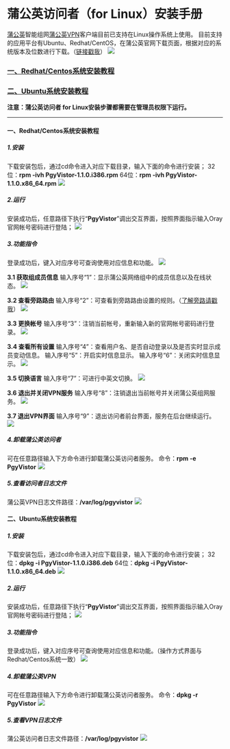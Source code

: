 # 蒲公英访问者（for Linux）安装手册

[蒲公英](http://shop.oray.com/item/oraybox_2pick.html?ici=shop_oraybox&icn=service_oraybox)智能组网[蒲公英VPN](http://pgy.oray.com/download/)客户端目前已支持在Linux操作系统上使用。
目前支持的应用平台有Ubuntu、Redhat/CentOS，在蒲公英官网下载页面，根据对应的系统版本及位数进行下载。（[链接戳我](http://pgy.oray.com/download/)）
![](https://ws2.sinaimg.cn/large/006tNc79ly1fyy0r066yjj30im0bqaba.jpg)

### [一、Redhat/Centos系统安装教程](http://service.oray.com/question/4609.html#%E4%B8%80%E3%80%81Redhat/Centos%E7%B3%BB%E7%BB%9F%E5%AE%89%E8%A3%85%E6%95%99%E7%A8%8B)

### [二、Ubuntu系统安装教程](http://service.oray.com/question/4609.html#%E4%BA%8C%E3%80%81Ubuntu%E7%B3%BB%E7%BB%9F%E5%AE%89%E8%A3%85%E6%95%99%E7%A8%8B)

**注意：蒲公英访问者 for Linux安装步骤都需要在管理员权限下运行。**

---

#### 一、Redhat/Centos系统安装教程

##### 1.安装

下载安装包后，通过cd命令进入对应下载目录，输入下面的命令进行安装；
32位：**rpm -ivh PgyVistor-1.1.0.i386.rpm**
64位：**rpm -ivh PgyVistor-1.1.0.x86\_64.rpm**
![](https://ws3.sinaimg.cn/large/006tNc79ly1fyy0r0wlilj30im0dsgn7.jpg)

##### 2.运行

安装成功后，任意路径下执行“**PgyVistor**”调出交互界面，按照界面指示输入Oray官网帐号密码进行登陆；
![](https://ws2.sinaimg.cn/large/006tNc79ly1fyy0r39dgjj30im0dsdil.jpg)

##### 3.功能指令

登录成功后，键入对应序号可查询使用对应信息和功能。
![](https://ws2.sinaimg.cn/large/006tNc79ly1fyy0r3vu2zj30im07jwga.jpg)

**3.1 获取组成员信息**
输入序号“1”：显示蒲公英网络组中的成员信息以及在线状态。
![](https://ws1.sinaimg.cn/large/006tNc79ly1fyy0r4gacbj30im0dsacl.jpg)

**3.2 查看旁路路由**
输入序号“2”：可查看到旁路路由设置的规则。（[了解旁路请戳我](http://service.oray.com/question/4288.html "了解旁路请戳我")）
![](https://ws1.sinaimg.cn/large/006tNc79ly1fyy0r5yy7oj30im0ds765.jpg)

**3.3 更换帐号**
输入序号“3”：注销当前帐号，重新输入新的官网帐号密码进行登录。
![](https://ws2.sinaimg.cn/large/006tNc79ly1fyy0rbc94kj30im0dumzj.jpg)

**3.4 查看所有设置**
输入序号“4”：查看用户名、是否自动登录以及是否实时显示成员变动信息。
输入序号“5”：开启实时信息显示。
输入序号“6”：关闭实时信息显示。
![](https://ws4.sinaimg.cn/large/006tNc79ly1fyy0rcwajbj30im0dsgn4.jpg)

**3.5 切换语言**
输入序号“7”：可进行中英文切换。
![](https://ws4.sinaimg.cn/large/006tNc79ly1fyy0rh275kj30im0dt41p.jpg)

**3.6 退出并关闭VPN服务**
输入序号“8”：注销退出当前帐号并关闭蒲公英组网服务。
![](https://ws1.sinaimg.cn/large/006tNc79ly1fyy0rifdplj30im0drmyt.jpg)

**3.7 退出VPN界面**
输入序号“9”：退出访问者前台界面，服务在后台继续运行。
![](https://ws1.sinaimg.cn/large/006tNc79ly1fyy0rkdx6rj30im0drmzf.jpg)

##### 4.卸载蒲公英访问者

可在任意路径输入下方命令进行卸载蒲公英访问者服务。
命令：**rpm -e PgyVistor**
![](https://ws4.sinaimg.cn/large/006tNc79ly1fyy0rl7jrij30im0drt9k.jpg)

##### 5.查看访问者日志文件

蒲公英VPN日志文件路径：**/var/log/pgyvistor**
![](https://ws4.sinaimg.cn/large/006tNc79ly1fyy0rlt2n2j30im0drgmg.jpg)

#### 二、Ubuntu系统安装教程

##### 1.安装

下载安装包后，通过cd命令进入对应下载目录，输入下面的命令进行安装；
32位：**dpkg -i PgyVistor-1.1.0.i386.deb**
64位：**dpkg -i PgyVistor-1.1.0.x86\_64.deb**
![](https://ws1.sinaimg.cn/large/006tNc79ly1fyy0rp5lpdj30im0baq6z.jpg)

##### 2.运行

安装成功后，任意路径下执行“**PgyVistor**”调出交互界面，按照界面指示输入Oray官网帐号密码进行登陆；
![](https://ws2.sinaimg.cn/large/006tNc79ly1fyy0rq74sdj30im0baacd.jpg)

##### 3.功能指令

登录成功后，键入对应序号可查询使用对应信息和功能。（操作方式界面与Redhat/Centos系统一致）
![](https://ws1.sinaimg.cn/large/006tNc79ly1fyy0rrgtnij30im08oq6d.jpg)

##### 4.卸载蒲公英VPN

可在任意路径输入下方命令进行卸载蒲公英访问者服务。
命令：**dpkg -r PgyVistor**
![](https://ws1.sinaimg.cn/large/006tNc79ly1fyy0rtdijgj30im0baq5h.jpg)

##### 5.查看VPN日志文件

蒲公英访问者日志文件路径：**/var/log/pgyvistor**
![](https://ws3.sinaimg.cn/large/006tNc79ly1fyy0rukif5j30im0e276o.jpg)